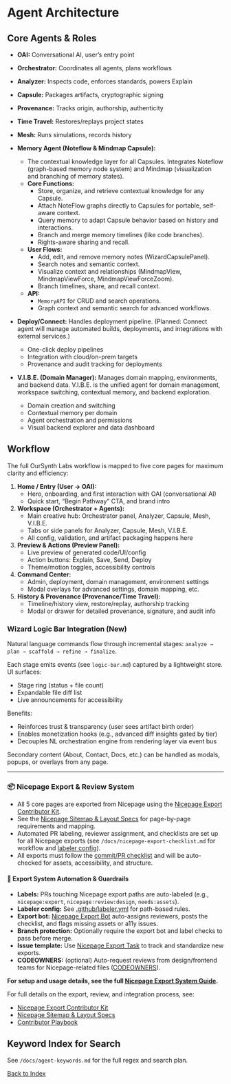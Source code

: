 # Agent Architecture


## Core Agents & Roles

- **OAI:** Conversational AI, user’s entry point
- **Orchestrator:** Coordinates all agents, plans workflows
- **Analyzer:** Inspects code, enforces standards, powers Explain
- **Capsule:** Packages artifacts, cryptographic signing
- **Provenance:** Tracks origin, authorship, authenticity
- **Time Travel:** Restores/replays project states
- **Mesh:** Runs simulations, records history
- **Memory Agent (Noteflow & Mindmap Capsule):**
	- The contextual knowledge layer for all Capsules. Integrates Noteflow (graph-based memory node system) and Mindmap (visualization and branching of memory states).
	- **Core Functions:**
		- Store, organize, and retrieve contextual knowledge for any Capsule.
		- Attach NoteFlow graphs directly to Capsules for portable, self-aware context.
		- Query memory to adapt Capsule behavior based on history and interactions.
		- Branch and merge memory timelines (like code branches).
		- Rights-aware sharing and recall.
	- **User Flows:**
		- Add, edit, and remove memory notes (WizardCapsulePanel).
		- Search notes and semantic context.
		- Visualize context and relationships (MindmapView, MindmapViewForce, MindmapViewForceZoom).
		- Branch timelines, share, and recall context.
	- **API:**
		- `MemoryAPI` for CRUD and search operations.
		- Graph context and semantic search for advanced workflows.

- **Deploy/Connect:** Handles deployment pipeline. (Planned: Connect agent will manage automated builds, deployments, and integrations with external services.)
	- One-click deploy pipelines
	- Integration with cloud/on-prem targets
	- Provenance and audit tracking for deployments


- **V.I.B.E. (Domain Manager):** Manages domain mapping, environments, and backend data. V.I.B.E. is the unified agent for domain management, workspace switching, contextual memory, and backend exploration.
	- Domain creation and switching
	- Contextual memory per domain
	- Agent orchestration and permissions
	- Visual backend explorer and data dashboard

## Workflow

The full OurSynth Labs workflow is mapped to five core pages for maximum clarity and efficiency:

1. **Home / Entry (User → OAI):**
	- Hero, onboarding, and first interaction with OAI (conversational AI)
	- Quick start, “Begin Pathway” CTA, and brand intro
2. **Workspace (Orchestrator + Agents):**
	- Main creative hub: Orchestrator panel, Analyzer, Capsule, Mesh, V.I.B.E.
	- Tabs or side panels for Analyzer, Capsule, Mesh, V.I.B.E.
	- All config, validation, and artifact packaging happens here
3. **Preview & Actions (Preview Panel):**
	- Live preview of generated code/UI/config
	- Action buttons: Explain, Save, Send, Deploy
	- Theme/motion toggles, accessibility controls
4. **Command Center:**
	- Admin, deployment, domain management, environment settings
	- Modal overlays for advanced settings, domain mapping, etc.
5. **History & Provenance (Provenance/Time Travel):**
	- Timeline/history view, restore/replay, authorship tracking
	- Modal or drawer for detailed provenance, signature, and audit info

### Wizard Logic Bar Integration (New)

Natural language commands flow through incremental stages:
`analyze → plan → scaffold → refine → finalize`.

Each stage emits events (see `logic-bar.md`) captured by a lightweight store. UI surfaces:

- Stage ring (status + file count)
- Expandable file diff list
- Live announcements for accessibility

Benefits:

- Reinforces trust & transparency (user sees artifact birth order)
- Enables monetization hooks (e.g., advanced diff insights gated by tier)
- Decouples NL orchestration engine from rendering layer via event bus


Secondary content (About, Contact, Docs, etc.) can be handled as modals, popups, or overlays from any page.

---

### 📦 Nicepage Export & Review System

- All 5 core pages are exported from Nicepage using the [Nicepage Export Contributor Kit](/docs/nicepage-export-checklist.md).
- See the [Nicepage Sitemap & Layout Specs](/docs/nicepage-sitemap.md) for page-by-page requirements and mapping.
- Automated PR labeling, reviewer assignment, and checklists are set up for all Nicepage exports (see `/docs/nicepage-export-checklist.md` for workflow and [labeler config](../.github/labeler.yml)).
- All exports must follow the [commit/PR checklist](/docs/nicepage-export-checklist.md#3%EF%B8%8F%E2%83%A3-commit-message-template--pr-checklist) and will be auto-checked for assets, accessibility, and structure.

#### 🚦 Export System Automation & Guardrails

- **Labels:** PRs touching Nicepage export paths are auto-labeled (e.g., `nicepage:export`, `nicepage:review:design`, `needs:assets`).
- **Labeler config:** See [.github/labeler.yml](../.github/labeler.yml) for path-based rules.
- **Export bot:** [Nicepage Export Bot](../.github/workflows/nicepage-export-bot.yml) auto-assigns reviewers, posts the checklist, and flags missing assets or a11y issues.
- **Branch protection:** Optionally require the export bot and label checks to pass before merge.
- **Issue template:** Use [Nicepage Export Task](../.github/ISSUE_TEMPLATE/nicepage-export.md) to track and standardize new exports.
- **CODEOWNERS:** (optional) Auto-request reviews from design/frontend teams for Nicepage-related files ([CODEOWNERS](../CODEOWNERS)).

**For setup and usage details, see the full [Nicepage Export System Guide](/docs/nicepage-export-checklist.md#nicepage-export-label-system).**

For full details on the export, review, and integration process, see:
- [Nicepage Export Contributor Kit](/docs/nicepage-export-checklist.md)
- [Nicepage Sitemap & Layout Specs](/docs/nicepage-sitemap.md)
- [Contributor Playbook](/docs/contributor-playbook.md)

## Keyword Index for Search
See `/docs/agent-keywords.md` for the full regex and search plan.

[Back to Index](./index.md)
